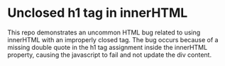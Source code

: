 # Unclosed h1 tag in innerHTML
This repo demonstrates an uncommon HTML bug related to using innerHTML with an improperly closed tag. The bug occurs because of a missing double quote in the h1 tag assignment inside the innerHTML property, causing the javascript to fail and not update the div content.